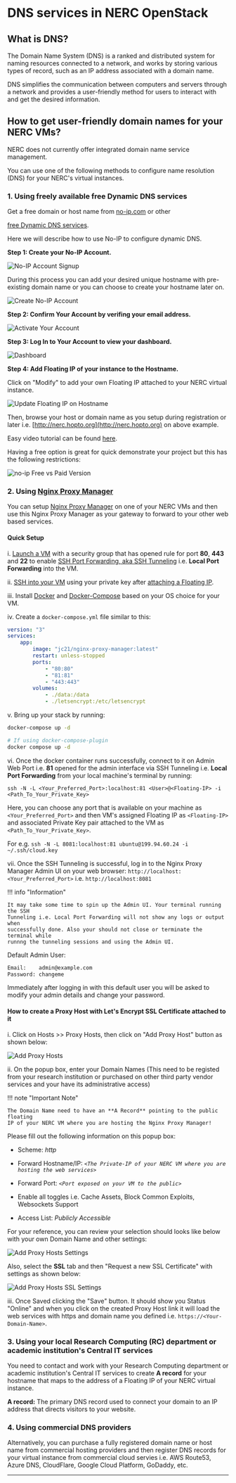 # DNS services in NERC OpenStack

## What is DNS?

The Domain Name System (DNS) is a ranked and distributed system for naming resources
connected to a network, and works by storing various types of record, such as an
IP address associated with a domain name.

DNS simplifies the communication between computers and servers through a network
and provides a user-friendly method for users to interact with and get the desired
information.

## How to get user-friendly domain names for your NERC VMs?

NERC does not currently offer integrated domain name service management.

You can use one of the following methods to configure name resolution (DNS) for
your NERC's virtual instances.

### 1. Using freely available free Dynamic DNS services

Get a free domain or host name from [no-ip.com](https://www.noip.com/) or other

[free Dynamic DNS services](https://www.makeuseof.com/tag/5-best-dynamic-dns-providers-can-lookup-free-today/).

Here we will describe how to use No-IP to configure dynamic DNS.

**Step 1: Create your No-IP Account.**

![No-IP Account Signup](images/signup.png)

During this process you can add your desired unique hostname with pre-existing
domain name or you can choose to create your hostname later on.

![Create No-IP Account](images/create-no-ip-account.png)

**Step 2: Confirm Your Account by verifing your email address.**

![Activate Your Account](images/activate-your-account.png)

**Step 3: Log In to Your Account to view your dashboard.**

![Dashboard](images/dashboard.png)

**Step 4: Add Floating IP of your instance to the Hostname.**

Click on "Modify" to add your own Floating IP attached to your NERC virtual instance.

![Update Floating IP on Hostname](images/floating-ip-to-hostname.png)

Then, browse your host or domain name as you setup during registration or later
i.e. [http://nerc.hopto.org](http://nerc.hopto.org) on above example.

Easy video tutorial can be found [here](https://www.youtube.com/watch?v=1eeMxhpT868).

Having a free option is great for quick demonstrate your project but this has
the following restrictions:

![no-ip Free vs Paid Version](images/no-ip-free-vs-paid.png)

### 2. Using [Nginx Proxy Manager](https://nginxproxymanager.com/)

You can setup [Nginx Proxy Manager](https://nginxproxymanager.com/) on one of
your NERC VMs and then use this Nginx Proxy Manager as your gateway to forward
to your other web based services.

#### Quick Setup

i. [Launch a VM](../../create-and-connect-to-the-VM/launch-a-VM.md)
with a security group that has opened rule for port **80**, **443** and **22** to
enable [SSH Port Forwarding, aka SSH Tunneling](https://www.ssh.com/academy/ssh/tunneling-example)
i.e. **Local Port Forwarding** into the VM.

ii. [SSH into your VM](../../create-and-connect-to-the-VM/ssh-to-the-VM.md)
using your private key after [attaching a Floating IP](../../create-and-connect-to-the-VM/assign-a-floating-IP.md).

iii. Install [Docker](https://docs.docker.com/install/) and [Docker-Compose](https://docs.docker.com/compose/install/)
based on your OS choice for your VM.

iv. Create a `docker-compose.yml` file similar to this:

```yaml
version: "3"
services:
    app:
        image: "jc21/nginx-proxy-manager:latest"
        restart: unless-stopped
        ports:
            - "80:80"
            - "81:81"
            - "443:443"
        volumes:
            - ./data:/data
            - ./letsencrypt:/etc/letsencrypt
```

v. Bring up your stack by running:

```sh
docker-compose up -d

# If using docker-compose-plugin
docker compose up -d
```

vi. Once the docker container runs successfully, connect to it on Admin Web Port
i.e. **81** opened for the admin interface via SSH Tunneling i.e. **Local Port Forwarding**
from your local machine's terminal by running:

`ssh -N -L <Your_Preferred_Port>:localhost:81 <User>@<Floating-IP> -i <Path_To_Your_Private_Key>`

Here, you can choose any port that is available on your machine as `<Your_Preferred_Port>`
and then VM's assigned Floating IP as `<Floating-IP>` and associated Private
Key pair attached to the VM as `<Path_To_Your_Private_Key>`.

For e.g. `ssh -N -L 8081:localhost:81 ubuntu@199.94.60.24 -i ~/.ssh/cloud.key`

vii. Once the SSH Tunneling is successful, log in to the Nginx Proxy Manager
Admin UI on your web browser:
`http://localhost:<Your_Preferred_Port>` i.e. `http://localhost:8081`

!!! info "Information"

    It may take some time to spin up the Admin UI. Your terminal running the SSH
    Tunneling i.e. Local Port Forwarding will not show any logs or output when
    successfully done. Also your should not close or terminate the terminal while
    runnng the tunneling sessions and using the Admin UI.

Default Admin User:

```sh
Email:    admin@example.com
Password: changeme
```

Immediately after logging in with this default user you will be asked to modify
your admin details and change your password.

#### How to create a Proxy Host with Let's Encrypt SSL Certificate attached to it

i. Click on Hosts >> Proxy Hosts, then click on "Add Proxy Host" button as shown
below:

![Add Proxy Hosts](images/nginx-proxy-manager-proxy-host.png)

ii. On the popup box, enter your Domain Names (This need to be registed from your
research institution or purchased on other third party vendor services and your have
its administrative access)

!!! note "Important Note"

    The Domain Name need to have an **A Record** pointing to the public floating
    IP of your NERC VM where you are hosting the Nginx Proxy Manager!

Please fill out the following information on this popup box:

-   Scheme: _http_

-   Forward Hostname/IP:
    _`<The Private-IP of your NERC VM where you are hosting the web services>`_

-   Forward Port: _`<Port exposed on your VM to the public>`_

-   Enable all toggles i.e. Cache Assets, Block Common Exploits, Websockets Support

-   Access List: _Publicly Accessible_

For your reference, you can review your selection should looks like below with your
own Domain Name and other settings:

![Add Proxy Hosts Settings](images/nginx-proxy-manager-add-proxy-host.png)

Also, select the **SSL** tab and then "Request a new SSL Certificate" with settings
as shown below:

![Add Proxy Hosts SSL Settings](images/nginx-proxy-manager-ssl-setting.png)

iii. Once Saved clicking the "Save" button. It should show you Status "Online" and
when you click on the created Proxy Host link it will load the web services with
https and domain name you defined i.e. `https://<Your-Domain-Name>`.

### 3. Using your local Research Computing (RC) department or academic institution's Central IT services

You need to contact and work with your Research Computing department or
academic institution's Central IT services to create **A record** for your hostname
that maps to the address of a Floating IP of your NERC virtual instance.

**A record:** The primary DNS record used to connect your domain to an IP address
that directs visitors to your website.

### 4. Using commercial DNS providers

Alternatively, you can purchase a fully registered domain name or host name from
commercial hosting providers and then register DNS records for your virtual instance
from commercial cloud servies i.e. AWS Route53, Azure DNS, CloudFlare, Google Cloud
Platform, GoDaddy, etc.

---
